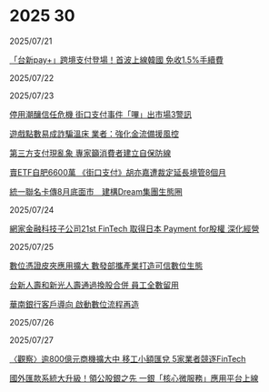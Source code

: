 # 2025 30

2025/07/21

[「台新pay+」跨境支付登場！首波上線韓國 免收1.5%手續費](https://udn.com/news/story/7239/8886913)

2025/07/22

2025/07/23

[停用潮釀信任危機 街口支付事件「嗶」出市場3警訊](https://udn.com/news/story/7239/8891795)

[遊戲點數易成詐騙溫床 業者：強化金流備援風控](https://udn.com/news/story/7239/8891819)

[第三方支付現亂象 專家籲消費者建立自保防線](https://udn.com/news/story/7239/8891799)

[賣ETF自肥6600萬 《街口支付》胡亦嘉遭裁定延長境管8個月](https://www.chinatimes.com/realtimenews/20250723004399-260402?chdtv)

[統一聯名卡傳8月底面市　建構Dream集團生態圈](https://www.cardu.com.tw/news/detail.php?57982)

2025/07/24

[網家金融科技子公司21st FinTech 取得日本 Payment for股權 深化經營](https://money.udn.com/money/story/5613/8894249)

2025/07/25

[數位憑證皮夾應用擴大 數發部攜產業打造可信數位生態](https://udn.com/news/story/7239/8896797)

[台新人壽和新光人壽通過換股合併 員工全數留用](https://ec.ltn.com.tw/article/breakingnews/5120677)

[華南銀行客戶導向 啟動數位流程再造](https://money.udn.com/money/story/5636/8894672)

2025/07/26

2025/07/27

[〈觀察〉逾800億元商機擴大中 移工小額匯兌 5家業者競逐FinTech](https://m.cnyes.com/news/id/6077920)

[國外匯款系統大升級！領公股銀之先 一銀「核心微服務」應用平台上線](https://news.cnyes.com/news/id/6078055)